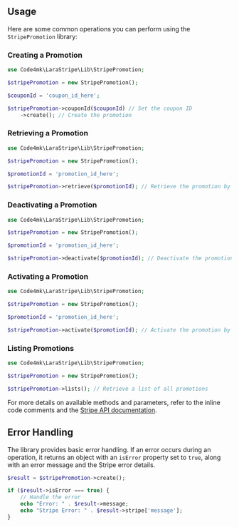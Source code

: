 ## Usage

Here are some common operations you can perform using the `StripePromotion` library:

### Creating a Promotion

```php
use Code4mk\LaraStripe\Lib\StripePromotion;

$stripePromotion = new StripePromotion();

$couponId = 'coupon_id_here';

$stripePromotion->couponId($couponId) // Set the coupon ID
    ->create(); // Create the promotion
```

### Retrieving a Promotion

```php
use Code4mk\LaraStripe\Lib\StripePromotion;

$stripePromotion = new StripePromotion();

$promotionId = 'promotion_id_here';

$stripePromotion->retrieve($promotionId); // Retrieve the promotion by ID
```

### Deactivating a Promotion

```php
use Code4mk\LaraStripe\Lib\StripePromotion;

$stripePromotion = new StripePromotion();

$promotionId = 'promotion_id_here';

$stripePromotion->deactivate($promotionId); // Deactivate the promotion by ID
```

### Activating a Promotion

```php
use Code4mk\LaraStripe\Lib\StripePromotion;

$stripePromotion = new StripePromotion();

$promotionId = 'promotion_id_here';

$stripePromotion->activate($promotionId); // Activate the promotion by ID
```

### Listing Promotions

```php
use Code4mk\LaraStripe\Lib\StripePromotion;

$stripePromotion = new StripePromotion();

$stripePromotion->lists(); // Retrieve a list of all promotions
```

For more details on available methods and parameters, refer to the inline code comments and the [Stripe API documentation](https://stripe.com/docs/api/promotion_codes).

## Error Handling

The library provides basic error handling. If an error occurs during an operation, it returns an object with an `isError` property set to `true`, along with an error message and the Stripe error details.

```php
$result = $stripePromotion->create();

if ($result->isError === true) {
    // Handle the error
    echo "Error: " . $result->message;
    echo "Stripe Error: " . $result->stripe['message'];
}
```
